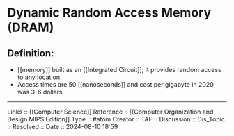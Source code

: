 # Dynamic Random Access Memory (DRAM)

## Definition:

- [[memory]] built as an [[Integrated Circuit]]; it provides random access to any location. 
- Access times are 50 [[nanoseconds]] and cost per gigabyte in 2020 was 3-6 dollars
---
Links :: [[Computer Science]]
Reference ::  [[Computer Organization and Design MIPS Edition]]
Type :: #atom
Creator ::
TAF ::
Discussion ::
Dis_Topic :: 
Resolved ::
Date :: 2024-08-10 18:59
